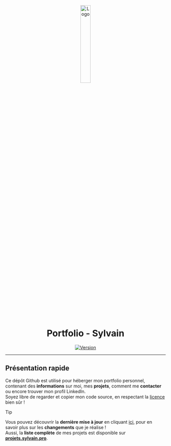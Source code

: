 <div align="center">
  <a href="https://sylvain.pro"><img src="https://sylvain.pro/images/portfolio.png" alt="Logo" width="25%" height="auto"></a>

  # Portfolio - Sylvain
  [![Version](https://custom-icon-badges.demolab.com/badge/Site%20:-v1.5.2-6479ee?logo=sylvain&labelColor=23272A)](https://github.com/20syldev/portfolio/releases/latest)
</div>

---

## Présentation rapide
Ce dépôt Github est utilisé pour héberger mon portfolio personnel, contenant des **informations** sur moi, mes **projets**, comment me **contacter** ou encore trouver mon profil LinkedIn.  
Soyez libre de regarder et copier mon code source, en respectant la [licence](https://github.com/20syldev/portfolio?tab=BSD-3-Clause-1-ov-file#readme) bien sûr !

> [!TIP]
> Vous pouvez découvrir la **dernière mise à jour** en cliquant [ici](https://github.com/20syldev/portfolio/releases/latest), pour en savoir plus sur les **changements** que je réalise !  
> Aussi, la **liste complète** de mes projets est disponible sur **[projets.sylvain.pro](https://projets.sylvain.pro)**.
